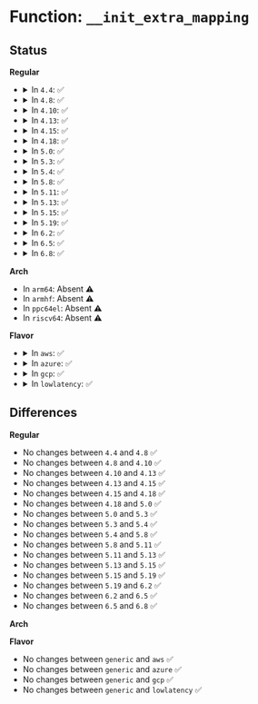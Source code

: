 # Function: <code>__init_extra_mapping</code>

## Status
<b>Regular</b>
<ul>
<li>
<details>
<summary>In <code>4.4</code>: ✅</summary>

```c
void __init_extra_mapping(long unsigned int phys, long unsigned int size, enum page_cache_mode cache);
```

**Collision:** Unique Static

**Inline:** No

**Transformation:** False

**Instances:**

```
In arch/x86/mm/init_64.c (ffffffff81f778fb)
Location: arch/x86/mm/init_64.c:325
Inline: False
Direct callers:
  - arch/x86/mm/init_64.c:init_extra_mapping_wb
  - arch/x86/mm/init_64.c:init_extra_mapping_uc
```
**Symbols:**

```
ffffffff81f778fb-ffffffff81f77a75: __init_extra_mapping (STB_LOCAL)
```
</details>
</li>
<li>
<details>
<summary>In <code>4.8</code>: ✅</summary>

```c
void __init_extra_mapping(long unsigned int phys, long unsigned int size, enum page_cache_mode cache);
```

**Collision:** Unique Static

**Inline:** No

**Transformation:** False

**Instances:**

```
In arch/x86/mm/init_64.c (ffffffff81fa0030)
Location: arch/x86/mm/init_64.c:254
Inline: False
Direct callers:
  - arch/x86/mm/init_64.c:init_extra_mapping_uc
  - arch/x86/mm/init_64.c:init_extra_mapping_wb
```
**Symbols:**

```
ffffffff81fa0030-ffffffff81fa01ba: __init_extra_mapping (STB_LOCAL)
```
</details>
</li>
<li>
<details>
<summary>In <code>4.10</code>: ✅</summary>

```c
void __init_extra_mapping(long unsigned int phys, long unsigned int size, enum page_cache_mode cache);
```

**Collision:** Unique Static

**Inline:** No

**Transformation:** False

**Instances:**

```
In arch/x86/mm/init_64.c (ffffffff81fdb59a)
Location: arch/x86/mm/init_64.c:244
Inline: False
Direct callers:
  - arch/x86/mm/init_64.c:init_extra_mapping_uc
  - arch/x86/mm/init_64.c:init_extra_mapping_wb
```
**Symbols:**

```
ffffffff81fdb59a-ffffffff81fdb724: __init_extra_mapping (STB_LOCAL)
```
</details>
</li>
<li>
<details>
<summary>In <code>4.13</code>: ✅</summary>

```c
void __init_extra_mapping(long unsigned int phys, long unsigned int size, enum page_cache_mode cache);
```

**Collision:** Unique Static

**Inline:** No

**Transformation:** False

**Instances:**

```
In arch/x86/mm/init_64.c (ffffffff820bc5b3)
Location: arch/x86/mm/init_64.c:318
Inline: False
Direct callers:
  - arch/x86/mm/init_64.c:init_extra_mapping_uc
  - arch/x86/mm/init_64.c:init_extra_mapping_wb
```
**Symbols:**

```
ffffffff820bc5b3-ffffffff820bc745: __init_extra_mapping (STB_LOCAL)
```
</details>
</li>
<li>
<details>
<summary>In <code>4.15</code>: ✅</summary>

```c
void __init_extra_mapping(long unsigned int phys, long unsigned int size, enum page_cache_mode cache);
```

**Collision:** Unique Static

**Inline:** No

**Transformation:** False

**Instances:**

```
In arch/x86/mm/init_64.c (ffffffff826c2fdc)
Location: arch/x86/mm/init_64.c:318
Inline: False
Direct callers:
  - arch/x86/mm/init_64.c:init_extra_mapping_uc
  - arch/x86/mm/init_64.c:init_extra_mapping_wb
```
**Symbols:**

```
ffffffff826c2fdc-ffffffff826c3192: __init_extra_mapping (STB_LOCAL)
```
</details>
</li>
<li>
<details>
<summary>In <code>4.18</code>: ✅</summary>

```c
void __init_extra_mapping(long unsigned int phys, long unsigned int size, enum page_cache_mode cache);
```

**Collision:** Unique Static

**Inline:** No

**Transformation:** False

**Instances:**

```
In arch/x86/mm/init_64.c (ffffffff826ed241)
Location: arch/x86/mm/init_64.c:329
Inline: False
Direct callers:
  - arch/x86/mm/init_64.c:init_extra_mapping_uc
  - arch/x86/mm/init_64.c:init_extra_mapping_wb
```
**Symbols:**

```
ffffffff826ed241-ffffffff826ed404: __init_extra_mapping (STB_LOCAL)
```
</details>
</li>
<li>
<details>
<summary>In <code>5.0</code>: ✅</summary>

```c
void __init_extra_mapping(long unsigned int phys, long unsigned int size, enum page_cache_mode cache);
```

**Collision:** Unique Static

**Inline:** No

**Transformation:** False

**Instances:**

```
In arch/x86/mm/init_64.c (ffffffff828a3dd3)
Location: arch/x86/mm/init_64.c:328
Inline: False
Direct callers:
  - arch/x86/mm/init_64.c:init_extra_mapping_uc
  - arch/x86/mm/init_64.c:init_extra_mapping_wb
```
**Symbols:**

```
ffffffff828a3dd3-ffffffff828a3f96: __init_extra_mapping (STB_LOCAL)
```
</details>
</li>
<li>
<details>
<summary>In <code>5.3</code>: ✅</summary>

```c
void __init_extra_mapping(long unsigned int phys, long unsigned int size, enum page_cache_mode cache);
```

**Collision:** Unique Static

**Inline:** No

**Transformation:** False

**Instances:**

```
In arch/x86/mm/init_64.c (ffffffff828bc273)
Location: arch/x86/mm/init_64.c:360
Inline: False
Direct callers:
  - arch/x86/mm/init_64.c:init_extra_mapping_uc
  - arch/x86/mm/init_64.c:init_extra_mapping_wb
```
**Symbols:**

```
ffffffff828bc273-ffffffff828bc430: __init_extra_mapping (STB_LOCAL)
```
</details>
</li>
<li>
<details>
<summary>In <code>5.4</code>: ✅</summary>

```c
void __init_extra_mapping(long unsigned int phys, long unsigned int size, enum page_cache_mode cache);
```

**Collision:** Unique Static

**Inline:** No

**Transformation:** False

**Instances:**

```
In arch/x86/mm/init_64.c (ffffffff828c271a)
Location: arch/x86/mm/init_64.c:360
Inline: False
Direct callers:
  - arch/x86/mm/init_64.c:init_extra_mapping_uc
  - arch/x86/mm/init_64.c:init_extra_mapping_wb
```
**Symbols:**

```
ffffffff828c271a-ffffffff828c28d7: __init_extra_mapping (STB_LOCAL)
```
</details>
</li>
<li>
<details>
<summary>In <code>5.8</code>: ✅</summary>

```c
void __init_extra_mapping(long unsigned int phys, long unsigned int size, enum page_cache_mode cache);
```

**Collision:** Unique Static

**Inline:** No

**Transformation:** False

**Instances:**

```
In arch/x86/mm/init_64.c (ffffffff82ce5a3d)
Location: arch/x86/mm/init_64.c:365
Inline: False
Direct callers:
  - arch/x86/mm/init_64.c:init_extra_mapping_uc
  - arch/x86/mm/init_64.c:init_extra_mapping_wb
```
**Symbols:**

```
ffffffff82ce5a3d-ffffffff82ce5c93: __init_extra_mapping (STB_LOCAL)
```
</details>
</li>
<li>
<details>
<summary>In <code>5.11</code>: ✅</summary>

```c
void __init_extra_mapping(long unsigned int phys, long unsigned int size, enum page_cache_mode cache);
```

**Collision:** Unique Static

**Inline:** No

**Transformation:** False

**Instances:**

```
In arch/x86/mm/init_64.c (ffffffff82fd33c8)
Location: arch/x86/mm/init_64.c:360
Inline: False
Direct callers:
  - arch/x86/mm/init_64.c:init_extra_mapping_uc
  - arch/x86/mm/init_64.c:init_extra_mapping_wb
```
**Symbols:**

```
ffffffff82fd33c8-ffffffff82fd361e: __init_extra_mapping (STB_LOCAL)
```
</details>
</li>
<li>
<details>
<summary>In <code>5.13</code>: ✅</summary>

```c
void __init_extra_mapping(long unsigned int phys, long unsigned int size, enum page_cache_mode cache);
```

**Collision:** Unique Static

**Inline:** No

**Transformation:** False

**Instances:**

```
In arch/x86/mm/init_64.c (ffffffff831ddebf)
Location: arch/x86/mm/init_64.c:360
Inline: False
Direct callers:
  - arch/x86/mm/init_64.c:init_extra_mapping_uc
  - arch/x86/mm/init_64.c:init_extra_mapping_wb
```
**Symbols:**

```
ffffffff831ddebf-ffffffff831de119: __init_extra_mapping (STB_LOCAL)
```
</details>
</li>
<li>
<details>
<summary>In <code>5.15</code>: ✅</summary>

```c
void __init_extra_mapping(long unsigned int phys, long unsigned int size, enum page_cache_mode cache);
```

**Collision:** Unique Static

**Inline:** No

**Transformation:** False

**Instances:**

```
In arch/x86/mm/init_64.c (ffffffff832c1127)
Location: arch/x86/mm/init_64.c:361
Inline: False
Direct callers:
  - arch/x86/mm/init_64.c:init_extra_mapping_uc
  - arch/x86/mm/init_64.c:init_extra_mapping_wb
```
**Symbols:**

```
ffffffff832c1127-ffffffff832c137d: __init_extra_mapping (STB_LOCAL)
```
</details>
</li>
<li>
<details>
<summary>In <code>5.19</code>: ✅</summary>

```c
void __init_extra_mapping(long unsigned int phys, long unsigned int size, enum page_cache_mode cache);
```

**Collision:** Unique Static

**Inline:** No

**Transformation:** False

**Instances:**

```
In arch/x86/mm/init_64.c (ffffffff83473774)
Location: arch/x86/mm/init_64.c:360
Inline: False
Direct callers:
  - arch/x86/mm/init_64.c:init_extra_mapping_uc
  - arch/x86/mm/init_64.c:init_extra_mapping_wb
```
**Symbols:**

```
ffffffff83473774-ffffffff834739dd: __init_extra_mapping (STB_LOCAL)
```
</details>
</li>
<li>
<details>
<summary>In <code>6.2</code>: ✅</summary>

```c
void __init_extra_mapping(long unsigned int phys, long unsigned int size, enum page_cache_mode cache);
```

**Collision:** Unique Static

**Inline:** No

**Transformation:** False

**Instances:**

```
In arch/x86/mm/init_64.c (ffffffff83e9b370)
Location: arch/x86/mm/init_64.c:366
Inline: False
Direct callers:
  - arch/x86/mm/init_64.c:init_extra_mapping_uc
  - arch/x86/mm/init_64.c:init_extra_mapping_wb
```
**Symbols:**

```
ffffffff83e9b370-ffffffff83e9b69a: __init_extra_mapping (STB_LOCAL)
```
</details>
</li>
<li>
<details>
<summary>In <code>6.5</code>: ✅</summary>

```c
void __init_extra_mapping(long unsigned int phys, long unsigned int size, enum page_cache_mode cache);
```

**Collision:** Unique Static

**Inline:** No

**Transformation:** False

**Instances:**

```
In arch/x86/mm/init_64.c (ffffffff836bee10)
Location: arch/x86/mm/init_64.c:366
Inline: False
Direct callers:
  - arch/x86/mm/init_64.c:init_extra_mapping_uc
  - arch/x86/mm/init_64.c:init_extra_mapping_wb
```
**Symbols:**

```
ffffffff836bee10-ffffffff836bf13a: __init_extra_mapping (STB_LOCAL)
```
</details>
</li>
<li>
<details>
<summary>In <code>6.8</code>: ✅</summary>

```c
void __init_extra_mapping(long unsigned int phys, long unsigned int size, enum page_cache_mode cache);
```

**Collision:** Unique Static

**Inline:** No

**Transformation:** False

**Instances:**

```
In arch/x86/mm/init_64.c (ffffffff838ef8b0)
Location: arch/x86/mm/init_64.c:366
Inline: False
Direct callers:
  - arch/x86/mm/init_64.c:init_extra_mapping_uc
  - arch/x86/mm/init_64.c:init_extra_mapping_wb
```
**Symbols:**

```
ffffffff838ef8b0-ffffffff838efbda: __init_extra_mapping (STB_LOCAL)
```
</details>
</li>
</ul>
<b>Arch</b>
<ul>
<li>
In <code>arm64</code>: Absent ⚠️
</li>
<li>
In <code>armhf</code>: Absent ⚠️
</li>
<li>
In <code>ppc64el</code>: Absent ⚠️
</li>
<li>
In <code>riscv64</code>: Absent ⚠️
</li>
</ul>
<b>Flavor</b>
<ul>
<li>
<details>
<summary>In <code>aws</code>: ✅</summary>

```c
void __init_extra_mapping(long unsigned int phys, long unsigned int size, enum page_cache_mode cache);
```

**Collision:** Unique Static

**Inline:** No

**Transformation:** False

**Instances:**

```
In arch/x86/mm/init_64.c (ffffffff828ad6f0)
Location: arch/x86/mm/init_64.c:360
Inline: False
Direct callers:
  - arch/x86/mm/init_64.c:init_extra_mapping_uc
  - arch/x86/mm/init_64.c:init_extra_mapping_wb
```
**Symbols:**

```
ffffffff828ad6f0-ffffffff828ad8ad: __init_extra_mapping (STB_LOCAL)
```
</details>
</li>
<li>
<details>
<summary>In <code>azure</code>: ✅</summary>

```c
void __init_extra_mapping(long unsigned int phys, long unsigned int size, enum page_cache_mode cache);
```

**Collision:** Unique Static

**Inline:** No

**Transformation:** False

**Instances:**

```
In arch/x86/mm/init_64.c (ffffffff828a59b2)
Location: arch/x86/mm/init_64.c:360
Inline: False
Direct callers:
  - arch/x86/mm/init_64.c:init_extra_mapping_uc
  - arch/x86/mm/init_64.c:init_extra_mapping_wb
```
**Symbols:**

```
ffffffff828a59b2-ffffffff828a5b73: __init_extra_mapping (STB_LOCAL)
```
</details>
</li>
<li>
<details>
<summary>In <code>gcp</code>: ✅</summary>

```c
void __init_extra_mapping(long unsigned int phys, long unsigned int size, enum page_cache_mode cache);
```

**Collision:** Unique Static

**Inline:** No

**Transformation:** False

**Instances:**

```
In arch/x86/mm/init_64.c (ffffffff828c05ef)
Location: arch/x86/mm/init_64.c:360
Inline: False
Direct callers:
  - arch/x86/mm/init_64.c:init_extra_mapping_uc
  - arch/x86/mm/init_64.c:init_extra_mapping_wb
```
**Symbols:**

```
ffffffff828c05ef-ffffffff828c07ac: __init_extra_mapping (STB_LOCAL)
```
</details>
</li>
<li>
<details>
<summary>In <code>lowlatency</code>: ✅</summary>

```c
void __init_extra_mapping(long unsigned int phys, long unsigned int size, enum page_cache_mode cache);
```

**Collision:** Unique Static

**Inline:** No

**Transformation:** False

**Instances:**

```
In arch/x86/mm/init_64.c (ffffffff828c373a)
Location: arch/x86/mm/init_64.c:360
Inline: False
Direct callers:
  - arch/x86/mm/init_64.c:init_extra_mapping_uc
  - arch/x86/mm/init_64.c:init_extra_mapping_wb
```
**Symbols:**

```
ffffffff828c373a-ffffffff828c38f7: __init_extra_mapping (STB_LOCAL)
```
</details>
</li>
</ul>

## Differences
<b>Regular</b>
<ul>
<li>
No changes between <code>4.4</code> and <code>4.8</code> ✅
</li>
<li>
No changes between <code>4.8</code> and <code>4.10</code> ✅
</li>
<li>
No changes between <code>4.10</code> and <code>4.13</code> ✅
</li>
<li>
No changes between <code>4.13</code> and <code>4.15</code> ✅
</li>
<li>
No changes between <code>4.15</code> and <code>4.18</code> ✅
</li>
<li>
No changes between <code>4.18</code> and <code>5.0</code> ✅
</li>
<li>
No changes between <code>5.0</code> and <code>5.3</code> ✅
</li>
<li>
No changes between <code>5.3</code> and <code>5.4</code> ✅
</li>
<li>
No changes between <code>5.4</code> and <code>5.8</code> ✅
</li>
<li>
No changes between <code>5.8</code> and <code>5.11</code> ✅
</li>
<li>
No changes between <code>5.11</code> and <code>5.13</code> ✅
</li>
<li>
No changes between <code>5.13</code> and <code>5.15</code> ✅
</li>
<li>
No changes between <code>5.15</code> and <code>5.19</code> ✅
</li>
<li>
No changes between <code>5.19</code> and <code>6.2</code> ✅
</li>
<li>
No changes between <code>6.2</code> and <code>6.5</code> ✅
</li>
<li>
No changes between <code>6.5</code> and <code>6.8</code> ✅
</li>
</ul>
<b>Arch</b>
<ul>
</ul>
<b>Flavor</b>
<ul>
<li>
No changes between <code>generic</code> and <code>aws</code> ✅
</li>
<li>
No changes between <code>generic</code> and <code>azure</code> ✅
</li>
<li>
No changes between <code>generic</code> and <code>gcp</code> ✅
</li>
<li>
No changes between <code>generic</code> and <code>lowlatency</code> ✅
</li>
</ul>
